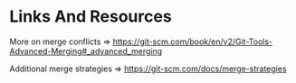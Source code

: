 # Links And Resources

More on merge conflicts => https://git-scm.com/book/en/v2/Git-Tools-Advanced-Merging#_advanced_merging

Additional merge strategies => https://git-scm.com/docs/merge-strategies